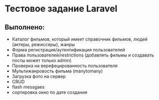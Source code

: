 <h1>Тестовое задание Laravel</h1>

<h2> Выполнено: </h2>
<ul> 
<li>    Каталог фильмов, который имеет справочник фильмов, людей (актеры, режиссеры), жанры
<li>    Форма регистрация/аутентификация пользователей   
<li>    Права пользователей/restrictions (добавлять фильмы и создавать посты может только admin) 
<li>    Проверка на верефецированность пользователя
<li>    Мультижанровость фильма (manytomany)
<li>    Загрузка фото на сервер
<li>    CRUD
<li>    flash messgaes    
<li>    сортировка окно по дате создания
</ul>


